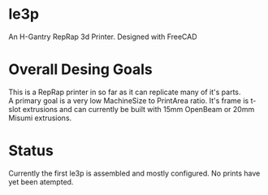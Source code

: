 le3p
====

An H-Gantry RepRap 3d Printer. Designed with FreeCAD

# Overall Desing Goals
This is a RepRap printer in so far as it can replicate many of it's parts.  
A primary goal is a very low MachineSize to PrintArea ratio.
It's frame is t-slot extrusions and can currently be built with 15mm OpenBeam or 20mm Misumi extrusions.


# Status
Currently the first le3p is assembled and mostly configured.  No prints have yet been atempted.
